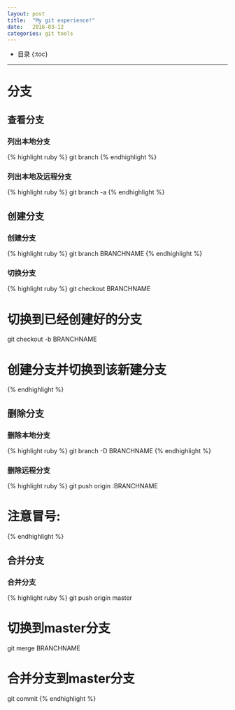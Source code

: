 ```yaml
---
layout: post
title:  "My git experience!"
date:   2016-03-12
categories: git tools
---
```


* 目录
{:toc}

***

# 分支

## 查看分支

### 列出本地分支
{% highlight ruby %}
git branch
{% endhighlight %}

### 列出本地及远程分支
{% highlight ruby %}
git branch -a
{% endhighlight %}

## 创建分支

### 创建分支
{% highlight ruby %}
git branch BRANCHNAME
{% endhighlight %}

### 切换分支
{% highlight ruby %}
git checkout BRANCHNAME
# 切换到已经创建好的分支
git checkout -b BRANCHNAME
# 创建分支并切换到该新建分支
{% endhighlight %}

## 删除分支

### 删除本地分支
{% highlight ruby %}
git branch -D BRANCHNAME
{% endhighlight %}

### 删除远程分支
{% highlight ruby %}
git push origin :BRANCHNAME
# 注意冒号:
{% endhighlight %}

## 合并分支

### 合并分支
{% highlight ruby %}
git push origin master
# 切换到master分支
git merge BRANCHNAME
# 合并分支到master分支
git commit
{% endhighlight %}

